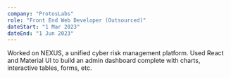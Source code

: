 ```yaml
---
company: "ProtosLabs"
role: "Front End Web Developer (Outsourced)"
dateStart: "1 Mar 2023"
dateEnd: "1 Jun 2023"
---
```


Worked on NEXUS, a unified cyber risk management platform. Used React and Material UI to build an admin dashboard complete with charts, interactive tables, forms, etc.
